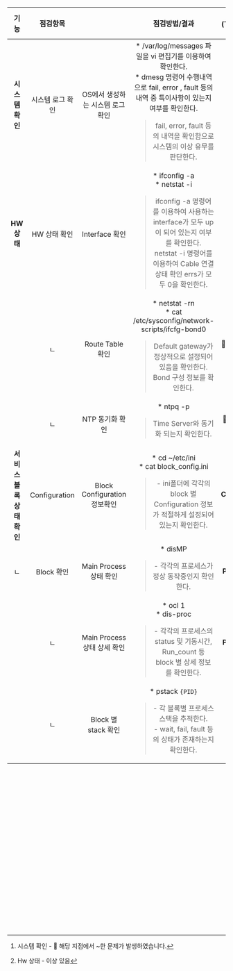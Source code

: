 기능 | 점검항목 | |  점검방법/결과 | 점검 시스템(TTMC /DMZ 2)  
:---: | :---: | :---: | :---: | :---:
| **시스템 확인** | 시스템 로그 확인 | OS에서 생성하는 시스템 로그 확인 | * /var/log/messages 파일을 vi 편집기를 이용하여 확인한다.<br>* dmesg 명령어 수행내역으로 fail, error , fault 등의 내역 중 특이사항이 있는지 여부를 확인한다.<br><blockquote>fail, error, fault 등의 내역을 확인함으로 시스템의 이상 유무를 판단한다. | **1[^1]** |				
| **HW 상태** | HW 상태 확인 | Interface 확인 | * ifconfig -a<br>* netstat -i<blockquote>ifconfig -a 명령어를 이용하여 사용하는 interface가 모두 up 이 되어 있는지 여부를 확인한다.<br>netstat -i 명령어를 이용하여 Cable 연결상태 확인 errs가 모두 0을 확인한다. | **2[^2]** | 
| | ㄴ | Route Table 확인  | * netstat -rn<br>* cat /etc/sysconfig/network-scripts/ifcfg-bond0<blockquote>Default gateway가 정상적으로 설정되어 있음을 확인한다.<br>Bond 구성 정보를 확인한다. | **🚨Route Table 확인** |			
| | ㄴ | NTP 동기화 확인 | * ntpq -p<blockquote>Time Server와 동기화 되는지 확인한다. | **🚨 NTP 동기화 확인** | 
| **서비스 블록 상태 확인** | Configuration | Block Configuration 정보확인 | * cd ~/etc/ini<br>* cat block_config.ini<blockquote>- ini폴더에 각각의 block 별 Configuration 정보가 적절하게 설정되어 있는지 확인한다. | **🚨 Block Configuraton 정보 확인** |
| ㄴ | Block 확인 | Main Process 상태 확인 | * disMP<blockquote>- 각각의 프로세스가 정상 동작중인지 확인한다. | **🚨 Main Process 상태 확인** |
| | ㄴ | Main Process 상태 상세 확인 | * ocl 1<br>* dis-proc<blockquote>- 각각의 프로세스의 status 및 기동시간, Run_count 등 block 별 상세 정보를 확인한다. | **🚨 Main Process 상태 확인** |
| | ㄴ | Block 별 stack 확인 | * pstack `{PID}`<blockquote>- 각 블록별 프로세스 스택을 추적한다.<br>- wait, fail, fault 등의 상태가 존재하는지 확인한다. | **🚨 Block 별 stack 확인** |

```



























```



[^1]: 시스템 확인 - 🚨 해당 지점에서 ~한 문제가 발생하였습니다.
[^2]: Hw 상태 - 이상 있음
